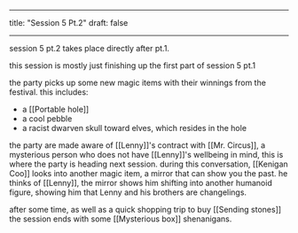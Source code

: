 

---
title: "Session 5 Pt.2"
draft: false

---

session 5 pt.2 takes place directly after pt.1.

this session is mostly just finishing up the first part of session 5 pt.1

the party picks up some new magic items with their winnings from the festival. this includes:

* a [[Portable hole]]
* a cool pebble
* a racist dwarven skull toward elves, which resides in the hole

the party are made aware of [[Lenny]]'s contract with [[Mr. Circus]], a mysterious person who does not have [[Lenny]]'s wellbeing in mind, this is where the party is heading next session. during this conversation, [[Kenigan Coo]] looks into another magic item, a mirror that can show you the past. he thinks of [[Lenny]], the mirror shows him shifting into another humanoid figure, showing him that Lenny and his brothers are changelings.

after some time, as well as a quick shopping trip to buy [[Sending stones]] the session ends with some [[Mysterious box]] shenanigans.